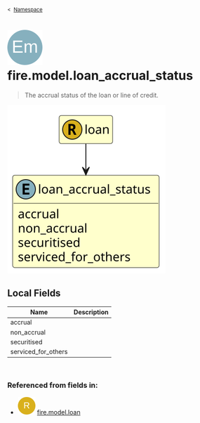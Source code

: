 <sub>&lt;&nbsp; [Namespace](index.md)</sub>
# <img src='images/enumType-lg.svg'/> fire.model.loan_accrual_status
>  
>The accrual status of the loan or line of credit.
> 
<img src='images/fire.model.loan_accrual_status.svg'/>


## Local Fields


| Name        | Description |
| ----------- | ----------- |
| accrual |   |
| non_accrual |   |
| securitised |   |
| serviced_for_others |   |

<br/>

### Referenced from fields in:
- <img src='images/recordType.svg'/> [fire.model.loan](UDT-fire.model.loan.md)
